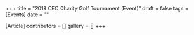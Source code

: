 +++
title = "2018 CEC Charity Golf Tournament (Event)"
draft = false
tags = [Events]
date = ""

[Article]
contributors = []
gallery = []
+++